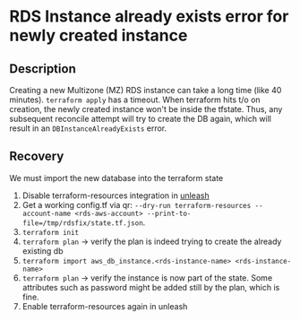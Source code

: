 # RDS Instance already exists error for newly created instance

## Description

Creating a new Multizone (MZ) RDS instance can take a long time (like 40 minutes).
`terraform apply` has a timeout.
When terraform hits t/o on creation, the newly created instance won't be inside the tfstate.
Thus, any subsequent reconcile attempt will try to create the DB again, which will result in an
`DBInstanceAlreadyExists` error. 

## Recovery

We must import the new database into the terraform state

1. Disable terraform-resources integration in [unleash](https://app-interface.unleash.devshift.net)
1. Get a working config.tf via qr: `--dry-run terraform-resources --account-name <rds-aws-account> --print-to-file=/tmp/rdsfix/state.tf.json`.
1. `terraform init`
1. `terraform plan` -> verify the plan is indeed trying to create the already existing db
1. `terraform import aws_db_instance.<rds-instance-name> <rds-instance-name>`
1. `terraform plan` -> verify the instance is now part of the state. Some attributes such as password might be added still by the plan, which is fine.
1. Enable terraform-resources again in unleash

